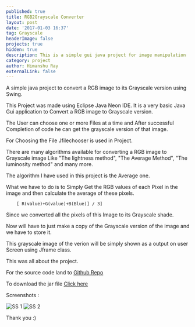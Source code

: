 ```yaml
---
published: true
title: RGB2Grayscale Converter
layout: post
date: '2017-01-03 16:37'
tag: Grayscale
headerImage: false
projects: true
hidden: true
description: This is a simple gui java project for image manipulation
category: project
author: Himanshu Ray
externalLink: false
---
```


<p>A simple java project to convert a RGB image to its Grayscale version using Swing.

This Project was made using Eclipse Java Neon IDE. It is a very basic Java Gui application to Convert a RGB image to Grayscale version.

The User can choose one or more Files at a time and After successful Completion of code he can get the grayscale version of that image.

For Choosing the File Jfilechooser is used in Project.
</p>
<p>
There are many algorithms available for converting a RGB image to Grayscale image Like "The lightness method", "The Average Method", "The luminosity method" and many more.

The algorithm I have used in this project is the Average one.

What we have to do is to Simply Get the RGB values of each Pixel in the image and then calculate the average of these pixels. </p>

```
	[ R(value)+G(value)+B(Blue)] / 3]

```
<p>Since we converted all the pixels of this Image to its Grayscale shade.

Now will have to just make a copy of the Grayscale version of the image and we have to store it.

This grayscale image of the verion will be simply shown as a output on user Screen using Jframe class.

This was all about the project.</p>

For the source code land to <a href="https://github.com/iamrayofhope/RGB2grayscaleconverter" target="_blank"> Github Repo</a>

To download the jar file <a href="https://github.com/iamrayofhope/RGB2grayscaleconverter/blob/master/RGB2Grayscale/RGB2Grayscale.jar" target="_blank">Click here</a>

Screenshots :

<img class="image" src="{{ site.url }}/assets/images/SS1.png" alt="SS 1">

<img class="image" src="{{ site.url }}/assets/images/SS2.png" alt="SS 2">

Thank you :)
